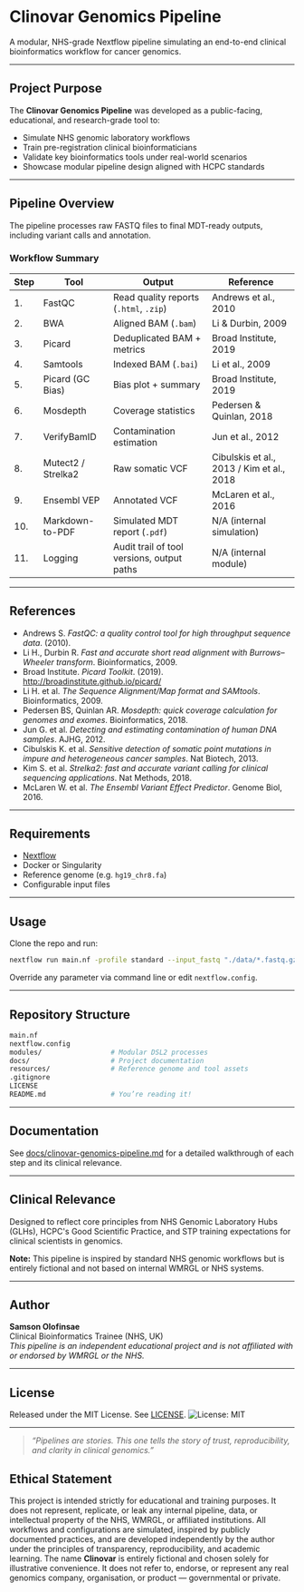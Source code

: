 # Clinovar Genomics Pipeline

A modular, NHS-grade Nextflow pipeline simulating an end-to-end clinical bioinformatics workflow for cancer genomics.

---

## Project Purpose

The **Clinovar Genomics Pipeline** was developed as a public-facing, educational, and research-grade tool to:

- Simulate NHS genomic laboratory workflows
- Train pre-registration clinical bioinformaticians
- Validate key bioinformatics tools under real-world scenarios
- Showcase modular pipeline design aligned with HCPC standards

---

## Pipeline Overview

The pipeline processes raw FASTQ files to final MDT-ready outputs, including variant calls and annotation.

### Workflow Summary

| Step | Tool               | Output                                      | Reference |
|------|--------------------|---------------------------------------------|-----------|
| 1.   | FastQC             | Read quality reports (`.html`, `.zip`)      | Andrews et al., 2010 |
| 2.   | BWA                | Aligned BAM (`.bam`)                        | Li & Durbin, 2009 |
| 3.   | Picard             | Deduplicated BAM + metrics                  | Broad Institute, 2019 |
| 4.   | Samtools           | Indexed BAM (`.bai`)                        | Li et al., 2009 |
| 5.   | Picard (GC Bias)   | Bias plot + summary                         | Broad Institute, 2019 |
| 6.   | Mosdepth           | Coverage statistics                         | Pedersen & Quinlan, 2018 |
| 7.   | VerifyBamID        | Contamination estimation                    | Jun et al., 2012 |
| 8.   | Mutect2 / Strelka2 | Raw somatic VCF                            | Cibulskis et al., 2013 / Kim et al., 2018 |
| 9.   | Ensembl VEP        | Annotated VCF                               | McLaren et al., 2016 |
| 10.  | Markdown-to-PDF    | Simulated MDT report (`.pdf`)               | N/A (internal simulation) |
| 11.  | Logging            | Audit trail of tool versions, output paths  | N/A (internal module) |

---

## References

- Andrews S. *FastQC: a quality control tool for high throughput sequence data*. (2010).
- Li H., Durbin R. *Fast and accurate short read alignment with Burrows–Wheeler transform*. Bioinformatics, 2009.
- Broad Institute. *Picard Toolkit*. (2019). http://broadinstitute.github.io/picard/
- Li H. et al. *The Sequence Alignment/Map format and SAMtools*. Bioinformatics, 2009.
- Pedersen BS, Quinlan AR. *Mosdepth: quick coverage calculation for genomes and exomes*. Bioinformatics, 2018.
- Jun G. et al. *Detecting and estimating contamination of human DNA samples*. AJHG, 2012.
- Cibulskis K. et al. *Sensitive detection of somatic point mutations in impure and heterogeneous cancer samples*. Nat Biotech, 2013.
- Kim S. et al. *Strelka2: fast and accurate variant calling for clinical sequencing applications*. Nat Methods, 2018.
- McLaren W. et al. *The Ensembl Variant Effect Predictor*. Genome Biol, 2016.

---

## Requirements

- [Nextflow](https://www.nextflow.io/)
- Docker or Singularity
- Reference genome (e.g. `hg19_chr8.fa`)
- Configurable input files

---

## Usage

Clone the repo and run:
```bash
nextflow run main.nf -profile standard --input_fastq "./data/*.fastq.gz" --reference "./resources/genomes/hg19_chr8.fa"
```

Override any parameter via command line or edit `nextflow.config`.

---

## Repository Structure

```bash
main.nf
nextflow.config
modules/                 # Modular DSL2 processes
docs/                    # Project documentation
resources/               # Reference genome and tool assets
.gitignore
LICENSE
README.md                # You’re reading it!
```

---

## Documentation

See [docs/clinovar-genomics-pipeline.md](./docs/clinovar-genomics-pipeline.md) for a detailed walkthrough of each step and its clinical relevance.

---

## Clinical Relevance

Designed to reflect core principles from NHS Genomic Laboratory Hubs (GLHs), HCPC's Good Scientific Practice, and STP training expectations for clinical scientists in genomics.

**Note:** This pipeline is inspired by standard NHS genomic workflows but is entirely fictional and not based on internal WMRGL or NHS systems.

---

## Author

**Samson Olofinsae**  
Clinical Bioinformatics Trainee (NHS, UK)  
*This pipeline is an independent educational project and is not affiliated with or endorsed by WMRGL or the NHS.*

---

## License

Released under the MIT License. See [LICENSE](./LICENSE).
![License: MIT](https://img.shields.io/badge/License-MIT-yellow.svg)

---

> *“Pipelines are stories. This one tells the story of trust, reproducibility, and clarity in clinical genomics.”*



## Ethical Statement
This project is intended strictly for educational and training purposes. It does not represent, replicate, or leak any internal pipeline, data, or intellectual property of the NHS, WMRGL, or affiliated institutions. All workflows and configurations are simulated, inspired by publicly documented practices, and are developed independently by the author under the principles of transparency, reproducibility, and academic learning.
The name **Clinovar** is entirely fictional and chosen solely for illustrative convenience. It does not refer to, endorse, or represent any real genomics company, organisation, or product — governmental or private.
